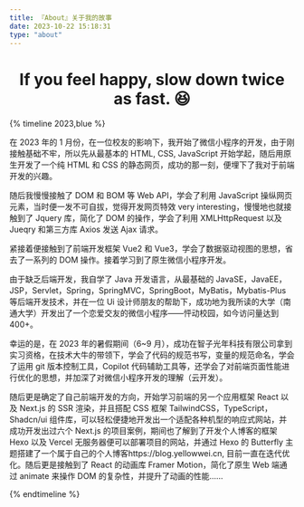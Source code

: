 ```yaml
---
title: 『About』关于我的故事
date: 2023-10-22 15:18:31
type: "about"
---
```


<h1 style="text-align: center;">If you feel happy, slow down twice as fast. 😆</h1>

{% timeline 2023,blue %}

<!-- timeline 01-10 -->

在 2023 年的 1 月份，在一位校友的影响下，我开始了微信小程序的开发，由于刚接触基础不牢，所以先从最基本的 HTML, CSS, JavaScript 开始学起，随后用原生开发了一个纯 HTML 和 CSS 的静态网页，成功的那一刻，便埋下了我对于前端开发的兴趣。

<!-- endtimeline -->
<!-- timeline 02-05 -->

随后我慢慢接触了 DOM 和 BOM 等 Web API，学会了利用 JavaScript 操纵网页元素，当时便一发不可自拔，觉得开发网页特效 very interesting，慢慢地也就接触到了 Jquery 库，简化了 DOM 的操作，学会了利用 XMLHttpRequest 以及 Jueqry 和第三方库 Axios 发送 Ajax 请求。

<!-- endtimeline -->
<!-- timeline 04-05 -->

紧接着便接触到了前端开发框架 Vue2 和 Vue3，学会了数据驱动视图的思想，省去了一系列的 DOM 操作。接着学习到了原生微信小程序开发。

<!-- endtimeline -->

<!-- timeline 05-15 -->

由于缺乏后端开发，我自学了 Java 开发语言，从最基础的 JavaSE，JavaEE，JSP，Servlet，Spring，SpringMVC，SpringBoot，MyBatis，Mybatis-Plus 等后端开发技术，并在一位 Ui 设计师朋友的帮助下，成功地为我所读的大学（南通大学）开发出了一个恋爱交友的微信小程序——怦动校园，如今访问量达到 400+。

<!-- endtimeline -->

<!-- timeline 06-20 -->

幸运的是，在 2023 年的暑假期间（6~9 月），成功在智子光年科技有限公司拿到实习资格，在技术大牛的带领下，学会了代码的规范书写，变量的规范命名，学会了运用 git 版本控制工具，Copilot 代码辅助工具等，还学会了对前端页面性能进行优化的思想，并加深了对微信小程序开发的理解（云开发）。

<!-- endtimeline -->

<!-- timeline 09-01-present -->

随后更是确定了自己前端开发的方向，开始学习前端的另一个应用框架 React 以及 Next.js 的 SSR 渲染，并且搭配 CSS 框架 TailwindCSS，TypeScript，Shadcn/ui 组件库，可以轻松便捷地开发出一个适配各种机型的响应式网站，并成功开发出过六个 Next.js 的项目案例，期间也了解到了开发个人博客的框架 Hexo 以及 Vercel 无服务器便可以部署项目的网站，并通过 Hexo 的 Butterfly 主题搭建了一个属于自己的个人博客https://blog.yellowwei.cn, 目前一直在迭代优化。随后更是接触到了 React 的动画库 Framer Motion，简化了原生 Web 端通过 animate 来操作 DOM 的复杂性，并提升了动画的性能......

<!-- endtimeline -->

{% endtimeline %}
